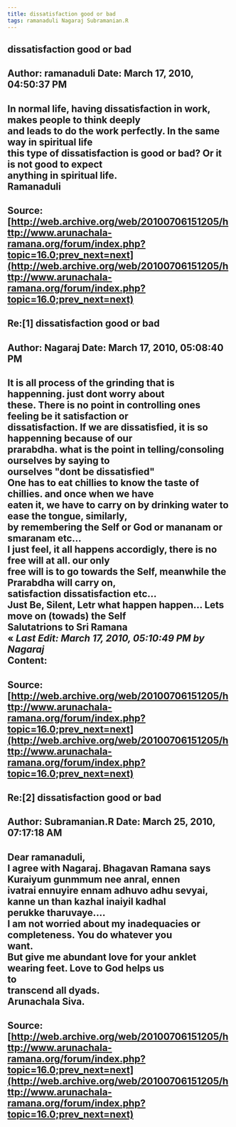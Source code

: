 ```yaml
--- 
title: dissatisfaction good or bad   
tags: ramanaduli Nagaraj Subramanian.R  
---  
```

## dissatisfaction good or bad  
Author: ramanaduli          Date: March 17, 2010, 04:50:37 PM  
---  
In normal life, having dissatisfaction in work, makes people to think deeply  
and leads to do the work perfectly. In the same way in spiritual life   
this type of dissatisfaction is good or bad? Or it is not good to expect  
anything in spiritual life.   
Ramanaduli
 ---  
Source:[http://web.archive.org/web/20100706151205/http://www.arunachala-ramana.org/forum/index.php?topic=16.0;prev_next=next](http://web.archive.org/web/20100706151205/http://www.arunachala-ramana.org/forum/index.php?topic=16.0;prev_next=next)   
---  

## Re:[1] dissatisfaction good or bad  
Author: Nagaraj             Date: March 17, 2010, 05:08:40 PM  
---  
It is all process of the grinding that is happenning. just dont worry about  
these. There is no point in controlling ones feeling be it satisfaction or  
dissatisfaction. If we are dissatisfied, it is so happenning because of our  
prarabdha. what is the point in telling/consoling ourselves by saying to  
ourselves "dont be dissatisfied"   
One has to eat chillies to know the taste of chillies. and once when we have  
eaten it, we have to carry on by drinking water to ease the tongue, similarly,  
by remembering the Self or God or mananam or smaranam etc...   
I just feel, it all happens accordigly, there is no free will at all. our only  
free will is to go towards the Self, meanwhile the Prarabdha will carry on,  
satisfaction dissatisfaction etc...   
Just Be, Silent, Letr what happen happen... Lets move on (towads) the Self   
Salutatrions to Sri Ramana   
« _Last Edit: March 17, 2010, 05:10:49 PM by Nagaraj_  
Content:
 ---  
Source:[http://web.archive.org/web/20100706151205/http://www.arunachala-ramana.org/forum/index.php?topic=16.0;prev_next=next](http://web.archive.org/web/20100706151205/http://www.arunachala-ramana.org/forum/index.php?topic=16.0;prev_next=next)   
---  

## Re:[2] dissatisfaction good or bad  
Author: Subramanian.R       Date: March 25, 2010, 07:17:18 AM  
---  
Dear ramanaduli,   
I agree with Nagaraj. Bhagavan Ramana says Kuraiyum gunmmum nee anral, ennen   
ivatrai ennuyire ennam adhuvo adhu sevyai, kanne un than kazhal inaiyil kadhal   
perukke tharuvaye....   
I am not worried about my inadequacies or completeness. You do whatever you  
want.   
But give me abundant love for your anklet wearing feet. Love to God helps us  
to   
transcend all dyads.   
Arunachala Siva.
 ---  
Source:[http://web.archive.org/web/20100706151205/http://www.arunachala-ramana.org/forum/index.php?topic=16.0;prev_next=next](http://web.archive.org/web/20100706151205/http://www.arunachala-ramana.org/forum/index.php?topic=16.0;prev_next=next)   
---  

